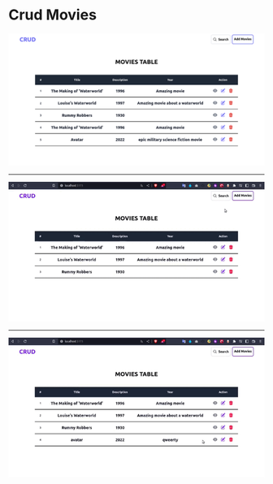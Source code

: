 # Crud Movies

![home](assets/home.png)
***
![home-gif](assets/home.gif)
***
![search-gif](assets/view.gif)
